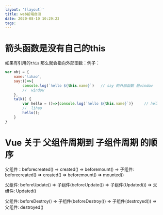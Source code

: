 ```yaml
---
layout: '[layout]'
title: web前端自测
date: 2020-08-10 10:29:23
tags:
---
```


# 箭头函数是没有自己的this

如果有引用的```this``` 那么就会指向外部函数：例子：

``` javascript
var obj = {
    name:'lihao',
    say:()=>{
        console.log(`hello ${this.name}`)   // say 的外部函数 是window 
        //  window
    },
    talk() {
        var hello = ()=>{console.log(`hello ${this.name}`)}     // hello 的 外部函数是 talk
        //  lihao
        hello();
    }
}
```

# Vue 关于 父组件周期到 子组件周期 的顺序

父组件：beforecreated() => created() => beforemount() => 子组件: beforecreated() => created() => beforemount() => mounted()

父组件: beforeUpdate() => 子组件(beforeUpdate()) => 子组件(Updated())  => 父组件: Updated()

父组件: beforeDestroy() => 子组件(beforeDestroy()) => 子组件(destroyed())  => 父组件: destroyed()





